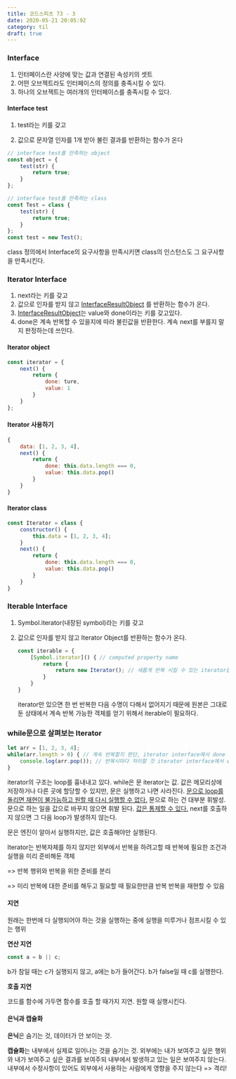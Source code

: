 ```yaml
---
title: 코드스피츠 73 - 3
date: 2020-05-21 20:05:92
category: til
draft: true
---
```


### Interface

1. 인터페이스란 사양에 맞는 값과 연결된 속성키의 셋트
2. 어떤 오브젝트라도 인터페이스의 정의를 충족시킬 수 있다.
3. 하나의 오브젝트는 여러개의 인터페이스를 충족시킬 수 있다.

#### Interface test

1. test라는 키를 갖고

2. 값으로 문자열 인자를 1개 받아 불린 결과를 반환하는 함수가 온다


```javascript
// interface test를 만족하는 object
const object = {
	test(str) {
		return true;
	}
};

// interface test를 만족하는 class
const Test = class {
    test(str) {
        return true;
    }
};
const test = new Test();
```

class 정의에서 Interface의 요구사항을 만족시키면 class의 인스턴스도 그 요구사항을 만족시킨다.

### Iterator Interface

1. next라는 키를 갖고
2. 값으로 인자를 받지 않고 <u>InterfaceResultObject</u> 를 반환하는 함수가 온다.
3. <u>InterfaceResultObject</u>는 value와 done이라는 키를 갖고있다.
4. done은 계속 반복할 수 있을지에 따라 불린값을 반환한다. 계속 next를 부를지 말지 판정하는데 쓰인다. 

#### Iterator object

```javascript
const iterator = {
    next() {
        return {
            done: ture,
            value: 1
        }
    }
};
```

#### Iterator 사용하기

```javascript
{
    data: [1, 2, 3, 4],
    next() {
        return {
            done: this.data.length === 0,
            value: this.data.pop()
        }
    }
}
```

#### Iterator class

```javascript
const Iterator = class {
    constructor() {
        this.data = [1, 2, 3, 4];
    }
    next() {
        return {
        	done: this.data.length === 0,
            value: this.data.pop()
        }   
    }
}
```

### Iterable Interface

1. Symbol.iterator(내장된 symbol)라는 키를 갖고

2. 값으로 인자를 받지 않고 Iterator Object를 반환하는 함수가 온다.

   ```javascript
   const iterable = {
       [Symbol.iterator]() { // computed property name
           return {
               return new Iterator(); // 새롭게 반복 시킬 수 있는 iterator를 얻는다.
           }
       }
   }
   ```

   iterator만 있으면 한 번 반복한 다음 수명이 다해서 없어지기 때문에 원본은 그대로 둔 상태에서 계속 반복 가능한 객체를 얻기 위해서 iterable이 필요하다.

### while문으로 살펴보는 Iterator

```javascript
let arr = [1, 2, 3, 4];
while(arr.length > 0) { // 계속 반복할지 판단, iterator interface에서 done
    console.log(arr.pop()); // 반복시마다 처리할 것 iterator interface에서 value
}
```

iterator의 구조는 loop를 흉내내고 있다. while은 문 iterator는 값. 값은 메모리상에 저장하거나 다른 곳에 할당할 수 있지만, 문은 실행하고 나면 사라진다. <u>문으로 loop를 돌리면 재현이 불가능하고 원할 때 다시 실행할 수 없다.</u> 문으로 하는 건 대부분 휘발성. 문으로 하는 일을 값으로 바꾸지 않으면 휘발 된다. <u>값은 통제할 수 있다.</u> next를 호출하지 않으면 그 다음 loop가 발생하지 않는다.

문은 엔진이 알아서 실행하지만, 값은 호출해야만 실행된다.


Iterator는 반복자체를 하지 않지만 외부에서 반복을 하려고할 때 반복에 필요한 조건과 실행을 미리 준비해둔 객체

 => 반복 행위와 반복을 위한 준비를 분리

 => 미리 반복에 대한 준비를 해두고 필요할 때 필요한만큼 반복 반복을 재현할 수 있음

#### 지연

원래는 한번에 다 실행되어야 하는 것을 실행하는 중에 실행을 미루거나 점프시킬 수 있는 행위

**연산 지연**

```javascript
const a = b || c;
```

b가 참일 때는 c가 실행되지 않고, a에는 b가 들어간다. b가 false일 때 c를 실행한다.

**호출 지연**

코드를 함수에 가두면 함수를 호출 할 때가지 지연. 원할 때 실행시킨다.

#### 은닉과 캡슐화

**은닉**은 숨기는 것, 데이터가 안 보이는 것.

**캡슐화**는 내부에서 실제로 일어나는 것을 숨기는 것. 외부에는 내가 보여주고 싶은 행위와 내가 보여주고 싶은 결과를 보여주되 내부에서 발생하고 있는 일은 보여주지 않는다. 내부에서 수정사항이 있어도 외부에서 사용하는 사람에게 영향을 주지 않는다 => 격리!
